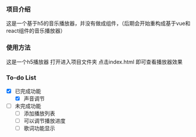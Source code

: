 ### 项目介绍
这是一个基于h5的音乐播放器，并没有做成组件，（后期会开始重构成基于vue和react组件的音乐播放器）

### 使用方法
这是一个h5播放器 打开进入项目文件夹 点击index.html 即可查看播放器效果

### To-do List
- [x] 已完成功能
    - [x] 声音调节
- [ ] 未完成功能
    - [ ] 添加播放列表
    - [ ] 可以调节播放进度
    - [ ] 歌词功能显示